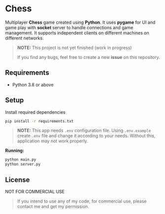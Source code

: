 # Chess

Multiplayer **Chess** game created using **Python**. It uses **pygame** for UI and game play with **socket** server to handle connections and game management. It supports independent clients on different machines on different networks.

> **NOTE:** This project is not yet finished (work in progress)
> 
> If you find any bugs, feel free to create a new **issue** on this repository.

## Requirements 
- Python 3.8 or above

## Setup
Install required dependencies
```bash
pip install -r requirements.txt
```

> **NOTE:** This app needs `.env` configuration file. Using `.env.example` create `.env` file and change it according to your needs. Without this, application may not work properly. 

**Running:**
```bash
python main.py
python server.py
```

## License
NOT FOR COMMERCIAL USE 

> If you intend to use any of my code, for commercial use, please contact me and get my permission.